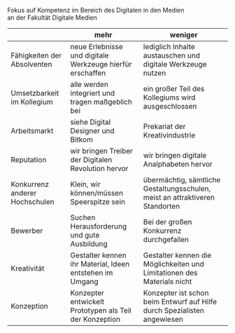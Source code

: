 Fokus auf Kompetenz im Bereich des Digitalen in den Medien  
an der Fakultät Digitale Medien


|                                | mehr                                                       | weniger                                                                      |
|--------------------------------|------------------------------------------------------------|------------------------------------------------------------------------------|
| Fähigkeiten der Absolventen    | neue Erlebnisse  und digitale Werkzeuge hierfür erschaffen | lediglich Inhalte austauschen und digitale Werkzeuge nutzen                  |
| Umsetzbarkeit im Kollegium     | alle werden integriert und tragen maßgeblich bei           | ein großer Teil des Kollegiums wird ausgeschlossen                           |
| Arbeitsmarkt                   | siehe Digital Designer und Bitkom                          | Prekariat der Kreativindustrie                                               |
| Reputation                     | wir bringen Treiber der Digitalen Revolution hervor        | wir bringen digitale Analphabeten hervor                                     |
| Konkurrenz anderer Hochschulen | Klein, wir können/müssen Speerspitze sein                  | übermächtig, sämtliche Gestaltungsschulen, meist an attraktiveren Standorten |
| Bewerber                       | Suchen Herausforderung und gute Ausbildung                 | Bei der großen Konkurrenz durchgefallen                                      |
| Kreativität                    | Gestalter kennen ihr Material, Ideen entstehen im Umgang   | Gestalter kennen die Möglichkeiten und Limitationen des Materials nicht      |
| Konzeption                     | Konzepter entwickelt Prototypen als Teil der Konzeption    | Konzepter ist schon beim Entwurf auf Hilfe durch Spezialisten angewiesen     |